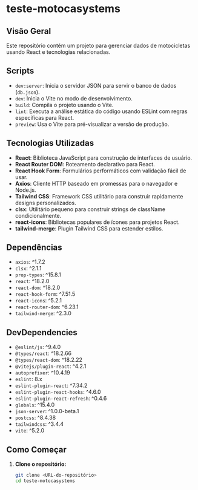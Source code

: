 # teste-motocasystems

## Visão Geral

Este repositório contém um projeto para gerenciar dados de motocicletas usando React e tecnologias relacionadas.

## Scripts

- `dev:server`: Inicia o servidor JSON para servir o banco de dados (`db.json`).
- `dev`: Inicia o Vite no modo de desenvolvimento.
- `build`: Compila o projeto usando o Vite.
- `lint`: Executa a análise estática do código usando ESLint com regras específicas para React.
- `preview`: Usa o Vite para pré-visualizar a versão de produção.

## Tecnologias Utilizadas

- **React**: Biblioteca JavaScript para construção de interfaces de usuário.
- **React Router DOM**: Roteamento declarativo para React.
- **React Hook Form**: Formulários performáticos com validação fácil de usar.
- **Axios**: Cliente HTTP baseado em promessas para o navegador e Node.js.
- **Tailwind CSS**: Framework CSS utilitário para construir rapidamente designs personalizados.
- **clsx**: Utilitário pequeno para construir strings de className condicionalmente.
- **react-icons**: Bibliotecas populares de ícones para projetos React.
- **tailwind-merge**: Plugin Tailwind CSS para estender estilos.

## Dependências

- `axios`: ^1.7.2
- `clsx`: ^2.1.1
- `prop-types`: ^15.8.1
- `react`: ^18.2.0
- `react-dom`: ^18.2.0
- `react-hook-form`: ^7.51.5
- `react-icons`: ^5.2.1
- `react-router-dom`: ^6.23.1
- `tailwind-merge`: ^2.3.0

## DevDependencies

- `@eslint/js`: ^9.4.0
- `@types/react`: ^18.2.66
- `@types/react-dom`: ^18.2.22
- `@vitejs/plugin-react`: ^4.2.1
- `autoprefixer`: ^10.4.19
- `eslint`: 8.x
- `eslint-plugin-react`: ^7.34.2
- `eslint-plugin-react-hooks`: ^4.6.0
- `eslint-plugin-react-refresh`: ^0.4.6
- `globals`: ^15.4.0
- `json-server`: ^1.0.0-beta.1
- `postcss`: ^8.4.38
- `tailwindcss`: ^3.4.4
- `vite`: ^5.2.0

## Como Começar

1. **Clone o repositório:**
   ```bash
   git clone <URL-do-repositório>
   cd teste-motocasystems
